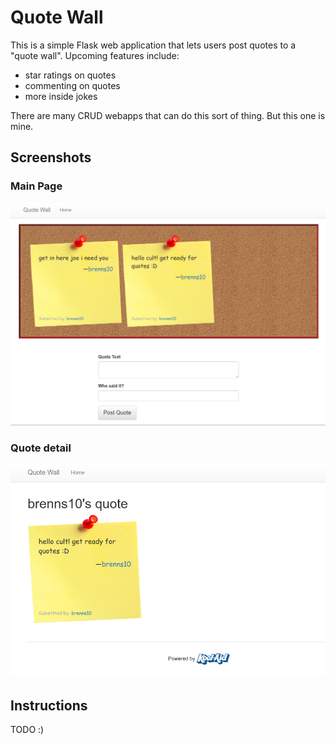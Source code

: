 Quote Wall
==========

This is a simple Flask web application that lets users post quotes to a "quote
wall". Upcoming features include:

- star ratings on quotes
- commenting on quotes
- more inside jokes

There are many CRUD webapps that can do this sort of thing. But this one is
mine.

Screenshots
-----------

### Main Page

![homepage](screenshots/homepage.png)

### Quote detail

![homepage](screenshots/detail.png)

Instructions
------------

TODO :)
